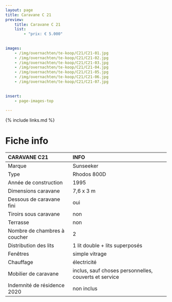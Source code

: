 ```yaml
---
layout: page
title: Caravane C 21
preview: 
    title: Caravane C 21
    list:
        - "prix: € 5.000"
        
        
images:
    - /img/overnachten/te-koop/C21/C21-01.jpg
    - /img/overnachten/te-koop/C21/C21-02.jpg
    - /img/overnachten/te-koop/C21/C21-03.jpg
    - /img/overnachten/te-koop/C21/C21-04.jpg
    - /img/overnachten/te-koop/C21/C21-05.jpg
    - /img/overnachten/te-koop/C21/C21-06.jpg
    - /img/overnachten/te-koop/C21/C21-07.jpg
    
    
insert:
    - page-images-top
    
---
```


{% include links.md %}



# Fiche info 

CARAVANE C21                | INFO        | 
:---------------------------|:------------|
Marque                      |Sunseeker  
Type                        |Rhodos 800D
Année de construction       |1995
Dimensions caravane         |7,6 x 3 m
Dessous de caravane fini    |oui
Tiroirs sous caravane       |non
Terrasse                    |non
Nombre de chambres à coucher|2
Distribution des lits       |1 lit double + lits superposés
Fenêtres                    |simple vitrage
Chauffage                   |électricité
Mobilier de caravane        |inclus, sauf choses personnelles, couverts et service
Indemnité de résidence 2020 |non inclus